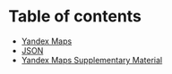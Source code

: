 # Table of contents

* [Yandex Maps](README.md)
* [JSON](json.md)
* [Yandex Maps Supplementary Material](yandex-maps-supplementary-material.md)
